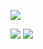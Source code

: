 ![](https://img.shields.io/badge/Lang-C%23-green?style=for-the-badge)

![](https://github-readme-stats.vercel.app/api?username=Cxt73&show_icons=true&theme=react)
![](https://github-readme-stats.vercel.app/api/top-langs/?username=indigo-san&theme=react)
